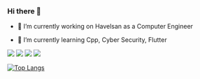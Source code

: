 ### Hi there 👋

<!--
**dincerunal/dincerunal** is a ✨ _special_ ✨ repository because its `README.md` (this file) appears on your GitHub profile.

Here are some ideas to get you started:
-->

- 🔭 I’m currently working on Havelsan as a Computer Engineer

- 🌱 I’m currently learning Cpp, Cyber Security, Flutter


[<img src="https://cdn3.iconfinder.com/data/icons/colorful-guache-social-media-logos-1/159/social-media_gmail-64.png"/>](mailto:dincer.unal0652@gmail.com)
[<img target="_blank" src="https://cdn4.iconfinder.com/data/icons/colorful-guache-social-media-logos-1/159/social-media_linkedin-64.png"/>](https://www.linkedin.com/in/dincerunal/)
[<img target="_blank" src="https://cdn2.iconfinder.com/data/icons/colorful-guache-social-media-logos-1/155/social-media_twitter-64.png"/>](https://twitter.com/dncrunl)
[<img target="_blank" src="https://cdn3.iconfinder.com/data/icons/colorful-guache-social-media-logos-1/159/social-media_web-64.png"/>](https://dincerunal.github.io/)


[![Top Langs](https://github-readme-stats.vercel.app/api/top-langs/?username=dincerunal&layout=compact)](https://github.com/dincerunal/)



<!--
- 👯 I’m looking to collaborate on Flutter
- 🤔 I’m looking for help with ...
- 💬 Ask me about ...
- 📫 How to reach me: ...
- 😄 Pronouns: ...
- ⚡ Fun fact: ...
-->
